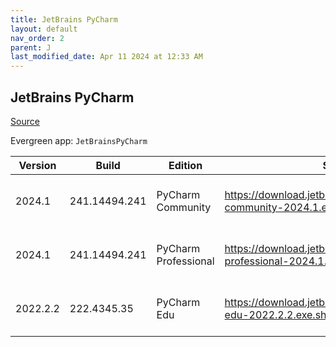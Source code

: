 ```yaml
---
title: JetBrains PyCharm
layout: default
nav_order: 2
parent: J
last_modified_date: Apr 11 2024 at 12:33 AM
---
```


## JetBrains PyCharm

[Source](https://www.jetbrains.com/)

Evergreen app: `JetBrainsPyCharm`

| Version  | Build         | Edition              | Sha256                                                                       | Date       | Size      | Type | URI                                                                                                                                            |
| -------- | ------------- | -------------------- | ---------------------------------------------------------------------------- | ---------- | --------- | ---- | ---------------------------------------------------------------------------------------------------------------------------------------------- |
| 2024.1   | 241.14494.241 | PyCharm Community    | https://download.jetbrains.com/python/pycharm-community-2024.1.exe.sha256    | 4/4/2024   | 477584912 | exe  | [https://download.jetbrains.com/python/pycharm-community-2024.1.exe](https://download.jetbrains.com/python/pycharm-community-2024.1.exe)       |
| 2024.1   | 241.14494.241 | PyCharm Professional | https://download.jetbrains.com/python/pycharm-professional-2024.1.exe.sha256 | 4/4/2024   | 744451000 | exe  | [https://download.jetbrains.com/python/pycharm-professional-2024.1.exe](https://download.jetbrains.com/python/pycharm-professional-2024.1.exe) |
| 2022.2.2 | 222.4345.35   | PyCharm Edu          | https://download.jetbrains.com/python/pycharm-edu-2022.2.2.exe.sha256        | 10/27/2022 | 394799056 | exe  | [https://download.jetbrains.com/python/pycharm-edu-2022.2.2.exe](https://download.jetbrains.com/python/pycharm-edu-2022.2.2.exe)               |
